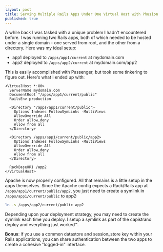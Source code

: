 ```yaml
---
layout: post
title: Serving Multiple Rails Apps Under One Virtual Host with Phusion Passenger
published: true
---
```


A while back I was tasked with a unique problem I hadn't encountered before. I was running two Rails apps, both of which needed to be hosted under a single domain - one served from root, and the other from a directory.  Here was my ideal setup:

* app1 deployed to `/apps/app1/current` at mydomain.com
* app2 deployed to `/apps/app2/current` at mydomain.com/app2

This is easily accomplished with Passenger, but took some tinkering to figure out. Here's what I ended up with:

```apacheconf
<VirtualHost *:80>
  ServerName mydomain.com
  DocumentRoot "/apps/app1/current/public"
  RailsEnv production

  <Directory "/apps/app1/current/public">
    Options Indexes FollowSymLinks -MultiViews
    AllowOverride All
    Order allow,deny
    Allow from all
  </Directory>

  <Directory /apps/app1/current/public/app2>
    Options Indexes FollowSymLinks -MultiViews
    AllowOverride All
    Order allow,deny
    Allow from all
  </Directory>

  RackBaseURI /app2
</VirtualHost>
```

Apache is now properly configured. All that remains is a little setup in the apps themselves. Since the Apache config expects a Rack/Rails app at `/apps/app1/current/public/app2`, you just need to create a symlink in `/apps/app1/current/public` to app2:

```bash
ln -s /apps/app2/current/public app2
```

Depending upon your deployment strategy, you may need to create the symlink each time you deploy. I setup a symlink as part of the capistrano deploy and everything just worked&#8482;.

**Bonus**: If you use a common datastore and session_store key within your Rails applications, you can share authentication between the two apps to create a cohesive "logged-in" interface.
